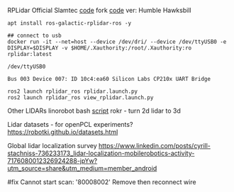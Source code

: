 

RPLidar 
Official Slamtec [code](https://github.com/Slamtec/rplidar_ros/tree/ros2)
fork [code](https://github.com/babakhani/rplidar_ros2) ver: Humble Hawksbill

```
apt install ros-galactic-rplidar-ros -y
```

```
## connect to usb
docker run -it --net=host --device /dev/dri/ --device /dev/ttyUSB0 -e DISPLAY=$DISPLAY -v $HOME/.Xauthority:/root/.Xauthority:ro rplidar:latest

/dev/ttyUSB0

Bus 003 Device 007: ID 10c4:ea60 Silicon Labs CP210x UART Bridge
```

```
ros2 launch rplidar_ros rplidar.launch.py
ros2 launch rplidar_ros view_rplidar.launch.py
```

Other LIDARs
linorobot bash [script](https://github.com/linorobot/linorobot2/blob/galactic/install_linorobot2.bash#L62)
rokr - turn 2d lidar to 3d

Lidar datasets - for openPCL experiments?
https://robotki.github.io/datasets.html



Global lidar localization survey
https://www.linkedin.com/posts/cyrill-stachniss-736233173_lidar-localization-mobilerobotics-activity-7176080012326924288-jpYw?utm_source=share&utm_medium=member_android

#fix Cannot start scan: '80008002'
Remove then reconnect wire